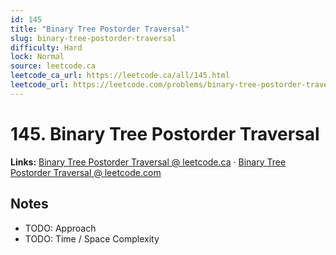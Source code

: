 ```yaml
--- 
id: 145
title: "Binary Tree Postorder Traversal"
slug: binary-tree-postorder-traversal
difficulty: Hard
lock: Normal
source: leetcode.ca
leetcode_ca_url: https://leetcode.ca/all/145.html
leetcode_url: https://leetcode.com/problems/binary-tree-postorder-traversal/
---
```


# 145. Binary Tree Postorder Traversal

**Links:** [Binary Tree Postorder Traversal @ leetcode.ca](https://leetcode.ca/all/145.html) · [Binary Tree Postorder Traversal @ leetcode.com](https://leetcode.com/problems/binary-tree-postorder-traversal/)

## Notes
- TODO: Approach
- TODO: Time / Space Complexity
